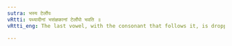 ```yaml
---
sutra: भस्य टेर्लोपः
vRtti: पथ्यादीनां भसंज्ञकानां टेर्लोपो भवति ॥
vRtti_eng: The last vowel, with the consonant that follows it, is dropped in _pathin_, _mathin_ and _rbhukshin_, before a weak case-ending beginning with a vowel (before which the stem is called _Bha_ (I. 4. 18)).

---
```

